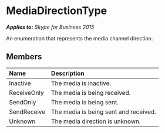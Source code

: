 
# MediaDirectionType 


 _**Applies to:** Skype for Business 2015_

An enumeration that represents the media channel direction.


## Members





|**Name**|**Description**|
|:-----|:-----|
|Inactive|The media is inactive.|
|ReceiveOnly|The media is being received.|
|SendOnly|The media is being sent.|
|SendReceive|The media is being sent and received.|
|Unknown|The media direction is unknown.|
